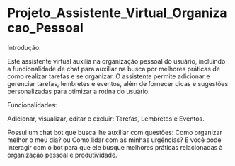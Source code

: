 # Projeto_Assistente_Virtual_Organizacao_Pessoal
Introdução:

Este assistente virtual auxilia na organização pessoal do usuário, incluindo a funcionalidade de chat para auxiliar na busca por melhores práticas de como realizar tarefas e se organizar. O assistente permite adicionar e gerenciar tarefas, lembretes e eventos, além de fornecer dicas e sugestões personalizadas para otimizar a rotina do usuário.

Funcionalidades:

Adicionar, visualizar, editar e excluir: Tarefas, Lembretes e Eventos.

Possui um chat bot que busca lhe auxiliar com questões: Como organizar melhor o meu dia? ou Como lidar com as minhas urgências?
E você pode interagir com o bot para que ele busque melhores práticas relacionadas à organização pessoal e produtividade.
